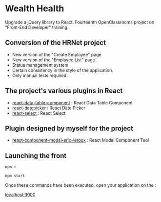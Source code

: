 # Wealth Health

Upgrade a jQuery library to React.
Fourteenth OpenClassrooms project on "Front-End Developer" training.

## Conversion of the HRNet project

- New version of the "Create Employee" page
- New version of the "Employee List" page
- Status management system
- Certain consistency in the style of the application.
- Only manual tests required. 

## The project's various plugins in React

- [react-data-table-component](https://react-data-table-component.netlify.app/?path=/story/getting-started-intro--page) : React Data Table Component
- [react-datepicker](https://www.npmjs.com/package/react-datepicker) : React Date Picker
- [react-select](https://www.npmjs.com/package/react-select) : React Select

## Plugin designed by myself for the project

- [react-component-modal-eric-leroux](https://www.npmjs.com/package/react-component-modal-eric-leroux) : React Modal Component Tool

## Launching the front 

```bash
npm i
```
```bash
npm start
```

Once these commands have been executed, open your application on the :

[localhost:3000](http://localhost:3000)